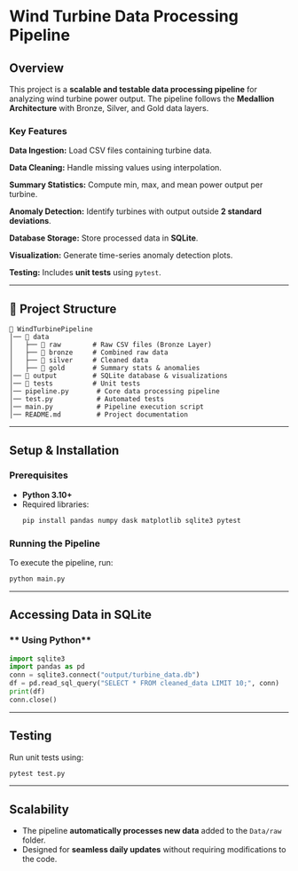 # Wind Turbine Data Processing Pipeline

## Overview
This project is a **scalable and testable data processing pipeline** for analyzing wind turbine power output. The pipeline follows the **Medallion Architecture** with Bronze, Silver, and Gold data layers.

### **Key Features**
**Data Ingestion:** Load CSV files containing turbine data.

**Data Cleaning:** Handle missing values using interpolation.

**Summary Statistics:** Compute min, max, and mean power output per turbine.

**Anomaly Detection:** Identify turbines with output outside **2 standard deviations**.

**Database Storage:** Store processed data in **SQLite**.

**Visualization:** Generate time-series anomaly detection plots.

**Testing:** Includes **unit tests** using `pytest`.

---

## 📁 **Project Structure**
```
📂 WindTurbinePipeline
│── 📂 data
│   ├── 📂 raw        # Raw CSV files (Bronze Layer)
│   ├── 📂 bronze     # Combined raw data
│   ├── 📂 silver     # Cleaned data
│   ├── 📂 gold       # Summary stats & anomalies
│── 📂 output         # SQLite database & visualizations
│── 📂 tests          # Unit tests
│── pipeline.py       # Core data processing pipeline
│── test.py           # Automated tests
│── main.py           # Pipeline execution script
│── README.md         # Project documentation
```

---

## **Setup & Installation**
### **Prerequisites**
- **Python 3.10+**
- Required libraries:
  ```sh
  pip install pandas numpy dask matplotlib sqlite3 pytest
  ```

### **Running the Pipeline**
To execute the pipeline, run:
```sh
python main.py
```

---

## **Accessing Data in SQLite**
### ** Using Python**
```python
import sqlite3
import pandas as pd
conn = sqlite3.connect("output/turbine_data.db")
df = pd.read_sql_query("SELECT * FROM cleaned_data LIMIT 10;", conn)
print(df)
conn.close()
```

---

## **Testing**
Run unit tests using:
```sh
pytest test.py
```

---

## **Scalability**
- The pipeline **automatically processes new data** added to the `Data/raw` folder.
- Designed for **seamless daily updates** without requiring modifications to the code.
